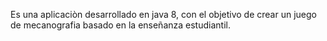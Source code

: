 Es una aplicaciòn desarrollado en java 8, con el objetivo de crear un juego de mecanografia basado en la enseñanza estudiantil.

